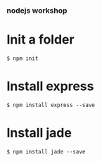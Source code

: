 ### nodejs workshop

# Init a folder 
`$ npm init`

# Install express
`$ npm install express --save`

# Install jade
`$ npm install jade --save`
